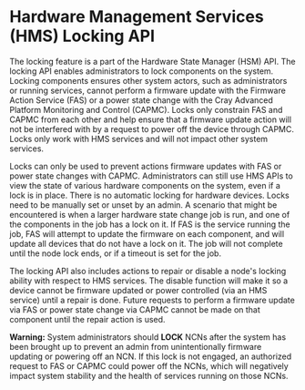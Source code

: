 # Hardware Management Services \(HMS\) Locking API

The locking feature is a part of the Hardware State Manager \(HSM\) API. The locking API enables administrators to lock components on the system. Locking components ensures other system actors, such as administrators or running services, cannot perform a firmware update with the Firmware Action Service \(FAS\) or a power state change with the Cray Advanced Platform Monitoring and Control \(CAPMC\). Locks only constrain FAS and CAPMC from each other and help ensure that a firmware update action will not be interfered with by a request to power off the device through CAPMC. Locks only work with HMS services and will not impact other system services.

Locks can only be used to prevent actions firmware updates with FAS or power state changes with CAPMC. Administrators can still use HMS APIs to view the state of various hardware components on the system, even if a lock is in place. There is no automatic locking for hardware devices. Locks need to be manually set or unset by an admin. A scenario that might be encountered is when a larger hardware state change job is run, and one of the components in the job has a lock on it. If FAS is the service running the job, FAS will attempt to update the firmware on each component, and will update all devices that do not have a lock on it. The job will not complete until the node lock ends, or if a timeout is set for the job.

The locking API also includes actions to repair or disable a node's locking ability with respect to HMS services. The disable function will make it so a device cannot be firmware updated or power controlled \(via an HMS service\) until a repair is done. Future requests to perform a firmware update via FAS or power state change via CAPMC cannot be made on that component until the repair action is used.

**Warning:** System administrators should **LOCK** NCNs after the system has been brought up to prevent an admin from unintentionally firmware updating or powering off an NCN. If this lock is not engaged, an authorized request to FAS or CAPMC could power off the NCNs, which will negatively impact system stability and the health of services running on those NCNs.

